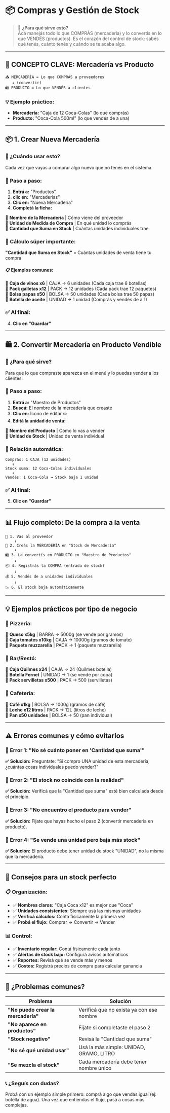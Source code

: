 # 📦 Compras y Gestión de Stock
<div id="compras-stock"></div>

> 🎯 **¿Para qué sirve esto?**  
> Acá manejás todo lo que COMPRÁS (mercadería) y lo convertís en lo que VENDÉS (productos). Es el corazón del control de stock: sabés qué tenés, cuánto tenés y cuándo se te acaba algo.

---

## 🔑 **CONCEPTO CLAVE: Mercadería vs Producto**

```
📥 MERCADERÍA = Lo que COMPRÁS a proveedores
   ↓ (convertir)
🛍️ PRODUCTO = Lo que VENDÉS a clientes
```

### **💡 Ejemplo práctico:**
- **Mercadería:** "Caja de 12 Coca-Colas" (lo que comprás)
- **Producto:** "Coca-Cola 500ml" (lo que vendés de a una)

---

## 📦 **1. Crear Nueva Mercadería**

### **🎯 ¿Cuándo usar esto?**
Cada vez que vayas a comprar algo nuevo que no tenés en el sistema.

### **🚀 Paso a paso:**
1. **Entrá a:** "Productos"
2. **clic en:** "Mercaderias"
2. **Clic en:** "Nueva Mercadería"
3. **Completá la ficha:**

🔹 **Nombre de la Mercadería** | Cómo viene del proveedor  
🔹 **Unidad de Medida de Compra** | En qué unidad lo comprás  
🔹 **Cantidad que Suma en Stock** | Cuántas unidades individuales trae

### **🧮 Cálculo súper importante:**
**"Cantidad que Suma en Stock"** = Cuántas unidades de venta tiene tu compra

#### **📋 Ejemplos comunes:**

🔹 **Caja de vinos x6** | CAJA → 6 unidades (Cada caja trae 6 botellas)  
🔹 **Pack galletas x12** | PACK → 12 unidades (Cada pack trae 12 paquetes)  
🔹 **Bolsa papas x50** | BOLSA → 50 unidades (Cada bolsa trae 50 papas)  
🔹 **Botella de aceite** | UNIDAD → 1 unidad (Comprás y vendés de a 1)

### **✅ Al final:**
4. **Clic en "Guardar"**

---

## 🛍️ **2. Convertir Mercadería en Producto Vendible**

### **🎯 ¿Para qué sirve?**
Para que lo que compraste aparezca en el menú y lo puedas vender a los clientes.

### **🚀 Paso a paso:**
1. **Entrá a:** "Maestro de Productos"
2. **Buscá:** El nombre de la mercadería que creaste
3. **Clic en:** Ícono de editar ✏️
4. **Editá la unidad de venta:**

🔹 **Nombre del Producto** | Cómo lo vas a vender  
🔹 **Unidad de Stock** | Unidad de venta individual

### **🔄 Relación automática:**
```
Comprás: 1 CAJA (12 unidades) 
   ↓
Stock suma: 12 Coca-Colas individuales
   ↓
Vendés: 1 Coca-Cola → Stock baja 1 unidad
```

### **✅ Al final:**
5. **Clic en "Guardar"**

---

## 📊 **Flujo completo: De la compra a la venta**

```
🏪 1. Vas al proveedor
    ↓
📝 2. Creás la MERCADERÍA en "Stock de Mercadería"
    ↓
🛍️ 3. La convertís en PRODUCTO en "Maestro de Productos"
    ↓
📦 4. Registrás la COMPRA (entrada de stock)
    ↓
💰 5. Vendés de a unidades individuales
    ↓
📉 6. El stock baja automáticamente
```

---

## 💡 **Ejemplos prácticos por tipo de negocio**

### **🍕 Pizzería:**

🔹 **Queso x5kg** | BARRA → 5000g (se vende por gramos)  
🔹 **Caja tomates x10kg** | CAJA → 10000g (gramos de tomate)  
🔹 **Paquete muzzarella** | PACK → 1 (paquete muzzarella)

### **🍺 Bar/Restó:**

🔹 **Caja Quilmes x24** | CAJA → 24 (Quilmes botella)  
🔹 **Botella Fernet** | UNIDAD → 1 (se vende por copa)  
🔹 **Pack servilletas x500** | PACK → 500 (servilletas)

### **🥪 Cafetería:**

🔹 **Café x1kg** | BOLSA → 1000g (gramos de café)  
🔹 **Leche x12 litros** | PACK → 12L (litros de leche)  
🔹 **Pan x50 unidades** | BOLSA → 50 (pan individual)

---

## ⚠️ **Errores comunes y cómo evitarlos**

### **🚨 Error 1: "No sé cuánto poner en 'Cantidad que suma'"**
**✅ Solución:** Preguntate: "Si compro UNA unidad de esta mercadería, ¿cuántas cosas individuales puedo vender?"

### **🚨 Error 2: "El stock no coincide con la realidad"**
**✅ Solución:** Verificá que la "Cantidad que suma" esté bien calculada desde el principio.

### **🚨 Error 3: "No encuentro el producto para vender"**
**✅ Solución:** Fijate que hayas hecho el paso 2 (convertir mercadería en producto).

### **🚨 Error 4: "Se vende una unidad pero baja más stock"**
**✅ Solución:** El producto debe tener unidad de stock "UNIDAD", no la misma que la mercadería.

---

## 🎯 **Consejos para un stock perfecto**

### **📋 Organización:**
- ✅ **Nombres claros:** "Caja Coca x12" es mejor que "Coca"
- ✅ **Unidades consistentes:** Siempre usá las mismas unidades
- ✅ **Verificá cálculos:** Contá físicamente la primera vez
- ✅ **Probá el flujo:** Comprar → Convertir → Vender

### **📊 Control:**
- ✅ **Inventario regular:** Contá físicamente cada tanto
- ✅ **Alertas de stock bajo:** Configurá avisos automáticos
- ✅ **Reportes:** Revisá qué se vende más y menos
- ✅ **Costos:** Registrá precios de compra para calcular ganancia

---

## 🚨 **¿Problemas comunes?**

| Problema | Solución |
|----------|----------|
| **"No puedo crear la mercadería"** | Verificá que no exista ya con ese nombre |
| **"No aparece en productos"** | Fijate si completaste el paso 2 |
| **"Stock negativo"** | Revisá la "Cantidad que suma" |
| **"No sé qué unidad usar"** | Usá la más simple: UNIDAD, GRAMO, LITRO |
| **"Se mezcla el stock"** | Cada mercadería debe tener nombre único |

### **📞 ¿Seguís con dudas?**
Probá con un ejemplo simple primero: comprá algo que vendas igual (ej: botella de agua). Una vez que entiendas el flujo, pasá a cosas más complejas.

